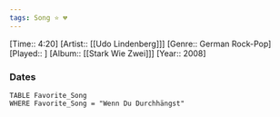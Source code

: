 ```yaml
---
tags: Song ⭐ 💔
---
```

[Time:: 4:20]
[Artist:: [[Udo Lindenberg]]]
[Genre:: German Rock-Pop]
[Played:: ]
[Album:: [[Stark Wie Zwei]]]
[Year:: 2008]
### Dates
````dataview
TABLE Favorite_Song
WHERE Favorite_Song = "Wenn Du Durchhängst"
````